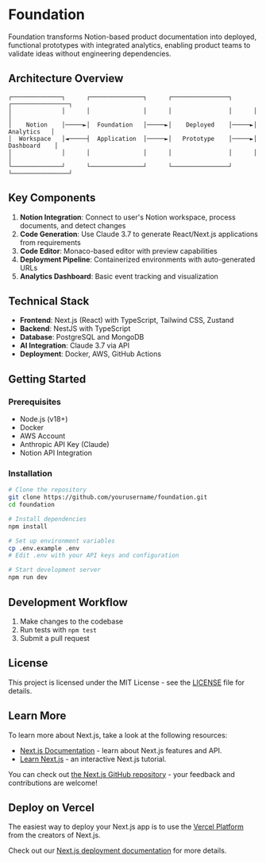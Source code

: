 # Foundation

Foundation transforms Notion-based product documentation into deployed, functional prototypes with integrated analytics, enabling product teams to validate ideas without engineering dependencies.

## Architecture Overview

```
┌──────────────┐      ┌───────────────┐      ┌────────────────┐      ┌────────────────┐
│              │      │               │      │                │      │                │
│    Notion    │─────►│  Foundation   │─────►│    Deployed    │─────►│    Analytics   │
│  Workspace   │◄─────┤  Application  │─────►│   Prototype    │─────►│   Dashboard    │
│              │      │               │      │                │      │                │
└──────────────┘      └───────────────┘      └────────────────┘      └────────────────┘
```

## Key Components

1. **Notion Integration**: Connect to user's Notion workspace, process documents, and detect changes
2. **Code Generation**: Use Claude 3.7 to generate React/Next.js applications from requirements
3. **Code Editor**: Monaco-based editor with preview capabilities
4. **Deployment Pipeline**: Containerized environments with auto-generated URLs
5. **Analytics Dashboard**: Basic event tracking and visualization

## Technical Stack

- **Frontend**: Next.js (React) with TypeScript, Tailwind CSS, Zustand
- **Backend**: NestJS with TypeScript
- **Database**: PostgreSQL and MongoDB
- **AI Integration**: Claude 3.7 via API
- **Deployment**: Docker, AWS, GitHub Actions

## Getting Started

### Prerequisites

- Node.js (v18+)
- Docker
- AWS Account
- Anthropic API Key (Claude)
- Notion API Integration

### Installation

```bash
# Clone the repository
git clone https://github.com/yourusername/foundation.git
cd foundation

# Install dependencies
npm install

# Set up environment variables
cp .env.example .env
# Edit .env with your API keys and configuration

# Start development server
npm run dev
```

## Development Workflow

1. Make changes to the codebase
2. Run tests with `npm test`
3. Submit a pull request

## License

This project is licensed under the MIT License - see the [LICENSE](LICENSE) file for details.

## Learn More

To learn more about Next.js, take a look at the following resources:

- [Next.js Documentation](https://nextjs.org/docs) - learn about Next.js features and API.
- [Learn Next.js](https://nextjs.org/learn) - an interactive Next.js tutorial.

You can check out [the Next.js GitHub repository](https://github.com/vercel/next.js) - your feedback and contributions are welcome!

## Deploy on Vercel

The easiest way to deploy your Next.js app is to use the [Vercel Platform](https://vercel.com/new?utm_medium=default-template&filter=next.js&utm_source=create-next-app&utm_campaign=create-next-app-readme) from the creators of Next.js.

Check out our [Next.js deployment documentation](https://nextjs.org/docs/app/building-your-application/deploying) for more details.
